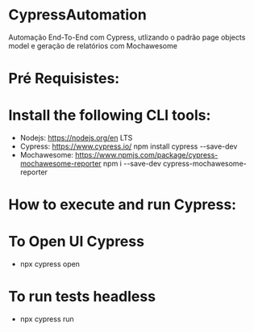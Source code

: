 # CypressAutomation
Automação End-To-End com Cypress, utlizando o padrão page objects model e geração de relatórios com Mochawesome

# Pré Requisistes:

# Install the following CLI tools:

- Nodejs: https://nodejs.org/en LTS
- Cypress: https://www.cypress.io/ npm install cypress --save-dev
- Mochawesome: https://www.npmjs.com/package/cypress-mochawesome-reporter npm i --save-dev cypress-mochawesome-reporter

# How to execute and run Cypress:

# To Open UI Cypress
- npx cypress open
# To run tests headless
- npx cypress run
